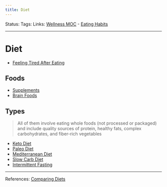 ```yaml
---
title: Diet
---
```

Status:
Tags:
Links: [Wellness MOC](out/wellness-moc.md) - [Eating Habits](out/eating-habits.md)
___
# Diet
- [Feeling Tired After Eating](out/feeling-tired-after-eating.md)
## Foods
- [Supplements](out/supplements.md)
- [Brain Foods](out/brain-foods.md)
## Types
> All of them involve eating whole foods (not processed or packaged) and include quality sources of protein, healthy fats, complex carbohydrates, and fiber-rich vegetables
- [Keto Diet](out/keto-diet.md)
- [Paleo Diet](out/paleo-diet.md)
- [Mediterranean Diet](out/mediterranean-diet.md)
- [Slow Carb Diet](out/slow-carb-diet.md)
- [Intermittent Fasting](out/intermittent-fasting.md)
___
References: [Comparing Diets](https://www.transformyou.com/blog/the-pros-and-cons-of-three-popular-diets-paleo-keto-and-mediterranean)